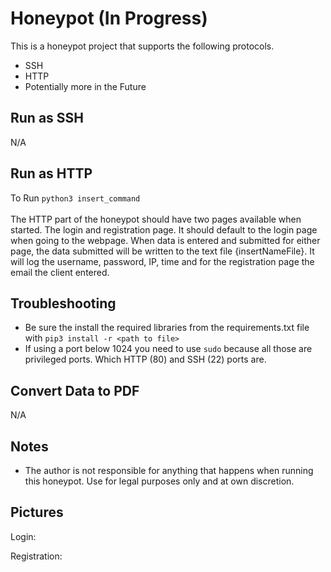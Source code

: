 # Honeypot (In Progress)
This is a honeypot project that supports the following protocols.
- SSH
- HTTP
- Potentially more in the Future

## Run as SSH
N/A
## Run as HTTP
To Run ` python3 insert_command ` <br><br>
The HTTP part of the honeypot should have two pages available when started. The login and registration page. It should default to the login page when going to the webpage. When data is entered and submitted for either page, the data submitted will be written to the text file {insertNameFile}. It will log the username, password, IP, time and for the registration page the email the client entered.
## Troubleshooting
- Be sure the install the required libraries from the requirements.txt file with ` pip3 install -r <path to file> `
- If using a port below 1024 you need to use ` sudo ` because all those are privileged ports. Which HTTP (80) and SSH (22) ports are.
## Convert Data to PDF
N/A
## Notes
- The author is not responsible for anything that happens when running this honeypot. Use for legal purposes only and at own discretion.
## Pictures
Login:

Registration:
